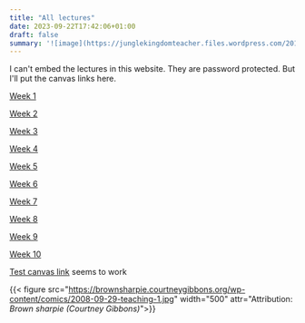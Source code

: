 ```yaml
---
title: "All lectures"
date: 2023-09-22T17:42:06+01:00
draft: false
summary: '![image](https://junglekingdomteacher.files.wordpress.com/2017/05/e1e7a3418aae05f240f5034b5856846e_showing-post-media-for-teacher-lecture-cartoon-wwwcartoonsmixcom-boring-lecture-cartoon_500-367.jpeg)'
---
```




I can't embed the lectures in this website. They are password protected. But I'll put the canvas links here.

[Week 1]()

[Week 2]()

[Week 3]()

[Week 4]()

[Week 5]()

[Week 6]()

[Week 7]()

[Week 8]()

[Week 9]()

[Week 10]()

 [Test canvas link](https://sussex.cloud.panopto.eu/Panopto/Pages/Auth/Login.aspx?Auth=SessionView&ReturnUrl=%2fPanopto%2fPages%2fViewer.aspx%3fid%3d4cdfc937-14d6-4587-92da-af6200d7b643) seems to work




{{< figure src="https://brownsharpie.courtneygibbons.org/wp-content/comics/2008-09-29-teaching-1.jpg" width="500" attr="Attribution: *Brown sharpie (Courtney Gibbons)*">}}
